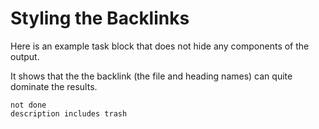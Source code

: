 # Styling the Backlinks

Here is an example task block that does not hide any components of the output.

It shows that the the backlink (the file and heading names) can quite dominate the results.

```tasks
not done
description includes trash
```
